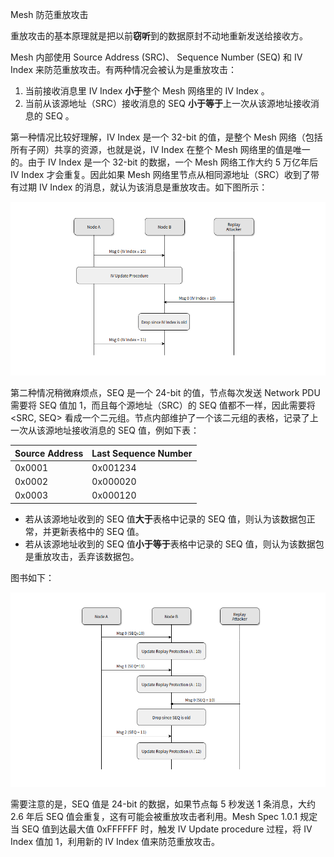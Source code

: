 Mesh 防范重放攻击

重放攻击的基本原理就是把以前**窃听**到的数据原封不动地重新发送给接收方。

Mesh 内部使用 Source Address (SRC)、 Sequence Number (SEQ) 和 IV Index 来防范重放攻击。有两种情况会被认为是重放攻击：

1. 当前接收消息里 IV Index **小于**整个 Mesh 网络里的 IV Index 。
2. 当前从该源地址（SRC）接收消息的 SEQ **小于等于**上一次从该源地址接收消息的 SEQ 。

第一种情况比较好理解，IV Index 是一个 32-bit 的值，是整个 Mesh 网络（包括所有子网）共享的资源，也就是说，IV Index 在整个 Mesh 网络里的值是唯一的。由于 IV Index 是一个 32-bit 的数据，一个 Mesh 网络工作大约 5 万亿年后 IV Index 才会重复。因此如果 Mesh 网络里节点从相同源地址（SRC）收到了带有过期 IV Index 的消息，就认为该消息是重放攻击。如下图所示：

![](images/image-20210819152311919.png)

第二种情况稍微麻烦点，SEQ 是一个 24-bit 的值，节点每次发送 Network PDU 需要将 SEQ 值加 1，而且每个源地址（SRC）的 SEQ 值都不一样，因此需要将 <SRC, SEQ> 看成一个二元组。节点内部维护了一个该二元组的表格，记录了上一次从该源地址接收消息的 SEQ 值，例如下表：

| Source Address | Last Sequence Number |
| -------------- | -------------------- |
| 0x0001         | 0x001234             |
| 0x0002         | 0x000020             |
| 0x0003         | 0x000120             |

- 若从该源地址收到的 SEQ 值**大于**表格中记录的 SEQ 值，则认为该数据包正常，并更新表格中的 SEQ 值。
- 若从该源地址收到的 SEQ 值**小于等于**表格中记录的 SEQ 值，则认为该数据包是重放攻击，丢弃该数据包。

图书如下：

![](images/image-20210819152321731.png)

需要注意的是，SEQ 值是 24-bit 的数据，如果节点每 5 秒发送 1 条消息，大约 2.6 年后 SEQ 值会重复，这有可能会被重放攻击者利用。Mesh Spec 1.0.1 规定当 SEQ 值到达最大值 0xFFFFFF 时，触发 IV Update procedure 过程，将 IV Index 值加 1，利用新的 IV Index 值来防范重放攻击。

